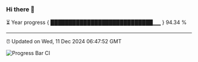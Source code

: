 ### Hi there 👋

⏳ Year progress { ████████████████████████████▁▁ } 94.34 %

---

⏰ Updated on Wed, 11 Dec 2024 06:47:52 GMT

![Progress Bar CI](https://github.com/IshwaranRudhara/GIT-ACTION/workflows/Progress%20Bar%20CI/badge.svg)
